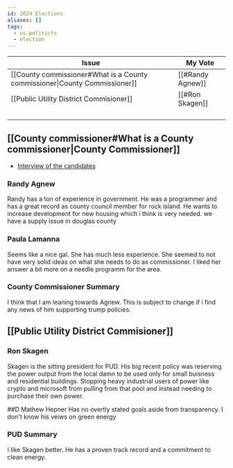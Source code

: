 ```yaml
---
id: 2024 Elections
aliases: []
tags:
  - us-politicts
  - election
---
```



| Issue                                                                      | My Vote          |
| -------------------------------------------------------------------------- | ---------------- |
| [[County commissioner#What is a County commissioner\|County Commissioner]] | [[#Randy Agnew]] |
| [[Public Utility District Commisioner]]                                    | [[#Ron Skagen]]  |
|                                                                            |                  |
|                                                                            |                  |
|                                                                            |                  |
|                                                                            |                  |

## [[County commissioner#What is a County commissioner|County Commissioner]]
- [Interview of the candidates](https://www.youtube.com/watch?v=GbM3SlAH3GU)

### Randy Agnew
Randy has a ton of experience in government. He was a programmer and has a great record as county council member for rock island. He wants to increase development for new housing which i think is very needed. we have a supply issue in douglas county

### Paula Lamanna
Seems like a nice gal. She has much less experience. She seemed to not have very solid ideas on what she needs to do as commissioner. I liked her answer a bit more on a needle programm for the area. 

### County Commissioner Summary
I think that I am leaning towards Agnew. This is subject to change if i find any news of him supporting trump policies.

## [[Public Utility District Commisioner]]

### Ron Skagen 
Skagen is the sitting president for PUD. His big recent policy was reserving the power output from the local damn to be used only for small buisness and residential buildings. Stopping heavy industrial users of power like crypto and microsoft from pulling from that pool and instead needing to purchase their own power. 

##D Mathew Hepner
Has no overtly stated goals aside from transparency. I don't know his veiws on green energy

### PUD Summary
I like Skagen better. He has a proven track record and a commitment to clean energy.